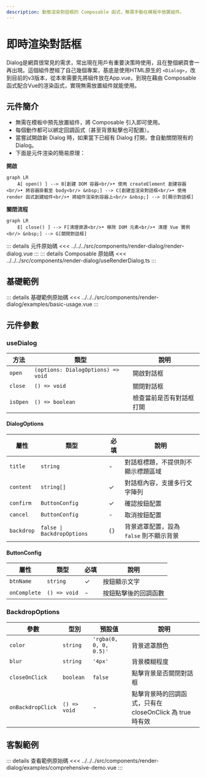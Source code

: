 ```yaml
---
description: 動態渲染對話框的 Composable 函式，無需手動在模板中放置組件。
---
```


<script setup>
import BasicUsage from '../../../src/components/render-dialog/examples/basic-usage.vue'
import ComprehensiveDemo from '../../../src/components/render-dialog/examples/comprehensive-demo.vue'
</script>

# 即時渲染對話框 <Badge type="info" text="composable" />

Dialog是網頁很常見的需求，常出現在用戶有重要決策時使用，且在整個網頁會一再出現。這個組件歷經了自己幾個專案，基底是使用HTML原生的 `<Dialog>`，改到目前的v3版本，從本來需要先將組件放在App.vue，到現在藉由 Composable 函式配合Vue的渲染函式，實現無需放置組件就能使用。

## 元件簡介

- 無需在模板中預先放置組件，將 Composable 引入即可使用。
- 每個動作都可以綁定回調函式（甚至背景點擊也可配置）。
- 當嘗試開啟新 Dialog 時，如果當下已經有 Dialog 打開，會自動關閉現有的 Dialog。
- 下面是元件渲染的簡易原理：

**開啟**
```mermaid
graph LR
    A[ open() ] --> B[創建 DOM 容器<br/>• 使用 createElement 創建容器 <br/>• 將容器掛載至 body<br/> &nbsp;] --> C[創建並渲染對話框<br/>• 使用 render 函式創建組件<br/>• 將組件渲染到容器上<br/> &nbsp;] --> D[顯示對話框]
```

**關閉流程**
```mermaid
graph LR
    E[ close() ] --> F[清理資源<br/>• 移除 DOM 元素<br/>• 清理 Vue 實例<br/> &nbsp;] --> G[關閉對話框]
```

::: details 元件原始碼
<<< ../../../src/components/render-dialog/render-dialog.vue
:::
::: details Composable 原始碼
<<< ../../../src/components/render-dialog/useRenderDialog.ts
:::

## 基礎範例

<BasicUsage title="basic-usage"/>

::: details 基礎範例原始碼
<<< ../../../src/components/render-dialog/examples/basic-usage.vue
:::

## 元件參數

### useDialog

| 方法 | 類型 | 說明 |
|------|------|------|
| `open` | `(options: DialogOptions) => void` | 開啟對話框 |
| `close` | `() => void` | 關閉對話框 |
| `isOpen` | `() => boolean` | 檢查當前是否有對話框打開 |

#### DialogOptions

| 屬性 | 類型 | 必填 | 說明 |
|------|------|------|------|
| `title` | `string` | - | 對話框標題，不提供則不顯示標題區域 |
| `content` | `string[]` | ✓ | 對話框內容，支援多行文字陣列 |
| `confirm` | `ButtonConfig` | ✓ | 確認按鈕配置 |
| `cancel` | `ButtonConfig` | - | 取消按鈕配置 |
| `backdrop` | `false \| BackdropOptions` | `{}` | 背景遮罩配置，設為 `false` 則不顯示背景 |

#### ButtonConfig

| 屬性 | 類型 | 必填 | 說明 |
|------|------|------|------|
| `btnName` | `string` | ✓ | 按鈕顯示文字 |
| `onComplete` | `() => void` | - | 按鈕點擊後的回調函數 |

### BackdropOptions

| 參數 | 型別 | 預設值 | 說明 |
| --- | --- | --- | --- |
| `color` | `string` | `'rgba(0, 0, 0, 0.5)'` | 背景遮罩顏色 |
| `blur` | `string` | `'4px'` | 背景模糊程度 |
| `closeOnClick` | `boolean` | `false` | 點擊背景是否關閉對話框 |
| `onBackdropClick` | `() => void` | - | 點擊背景時的回調函式，只有在 closeOnClick 為 true 時有效 |

## 客製範例
<ComprehensiveDemo title="comprehensive-demo"/>

::: details 查看範例原始碼
<<< ../../../src/components/render-dialog/examples/comprehensive-demo.vue
:::
